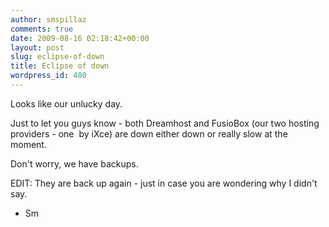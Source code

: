 ```yaml
---
author: smspillaz
comments: true
date: 2009-08-16 02:18:42+00:00
layout: post
slug: eclipse-of-down
title: Eclipse of down
wordpress_id: 480
---
```


Looks like our unlucky day.

Just to let you guys know - both Dreamhost and FusioBox (our two hosting providers - one  by iXce) are down either down or really slow at the moment.

Don't worry, we have backups.

EDIT: They are back up again - just in case you are wondering why I didn't say.

- Sm
